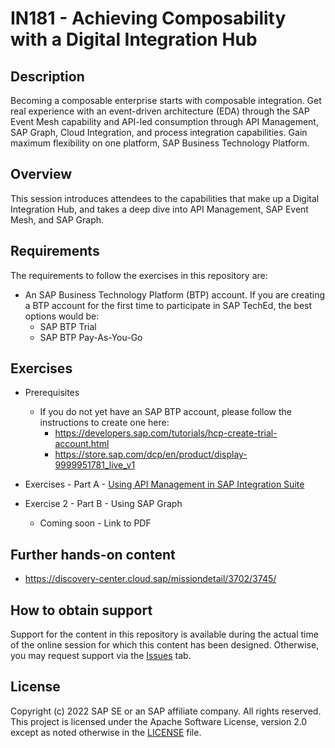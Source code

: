 # IN181 - Achieving Composability with a Digital Integration Hub

## Description

Becoming a composable enterprise starts with composable integration. Get real experience with an event-driven architecture (EDA) through the SAP Event Mesh capability and API-led consumption through API Management, SAP Graph, Cloud Integration, and process integration capabilities. Gain maximum flexibility on one platform, SAP Business Technology Platform.

## Overview

This session introduces attendees to the capabilities that make up a Digital Integration Hub, and takes a deep dive into API Management, SAP Event Mesh, and SAP Graph. 

## Requirements

The requirements to follow the exercises in this repository are:
- An SAP Business Technology Platform (BTP) account. If you are creating a BTP account for the first time to participate in SAP TechEd, the best options would be: 
    - SAP BTP Trial
    - SAP BTP Pay-As-You-Go 

## Exercises

- Prerequisites
    - If you do not yet have an SAP BTP account, please follow the instructions to create one here:
        - https://developers.sap.com/tutorials/hcp-create-trial-account.html
        - https://store.sap.com/dcp/en/product/display-9999951781_live_v1
- Exercises - Part A - [Using API Management in SAP Integration Suite](../exercise0)
    
- Exercise 2 - Part B - Using SAP Graph
    - Coming soon - Link to PDF
    
## Further hands-on content
- https://discovery-center.cloud.sap/missiondetail/3702/3745/

## How to obtain support

Support for the content in this repository is available during the actual time of the online session for which this content has been designed. Otherwise, you may request support via the [Issues](../../issues) tab.

## License
Copyright (c) 2022 SAP SE or an SAP affiliate company. All rights reserved. This project is licensed under the Apache Software License, version 2.0 except as noted otherwise in the [LICENSE](LICENSES/Apache-2.0.txt) file.
